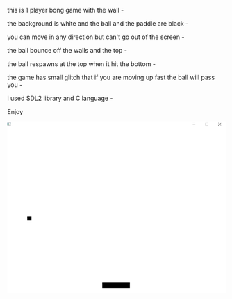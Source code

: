 this is 1 player bong game with the wall - 

the background is white and the ball and the paddle are black -

you can move in any direction but can't go out of the screen -

the ball bounce off the walls and the top -

the ball respawns at the top when it hit the bottom -

the game has small glitch that if you are moving up fast the ball will pass you -

i used SDL2 library and C language -

Enjoy 

![Image of Yaktocat](https://github.com/MohamedMamdouh18/basic-games/blob/main/1-player-bong-game/Capture.PNG)
